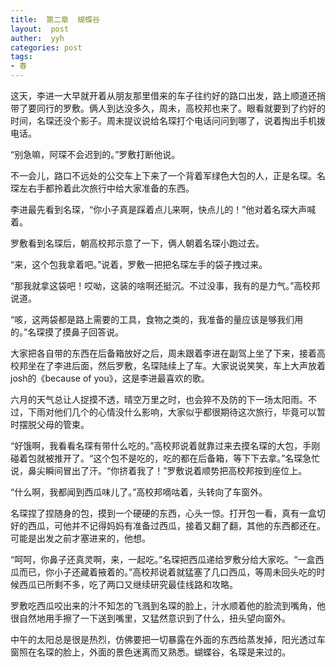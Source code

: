 ```yaml
---
title:  第二章  蝴蝶谷
layout:  post
auther:  yyh
categories: post
tags:
- 春
---
```



这天，李进一大早就开着从朋友那里借来的车子往约好的路口出发，路上顺道还捎带了要同行的罗敷。俩人到达没多久，周未，高校邦也来了。眼看就要到了约好的时间，名琛还没个影子。周未提议说给名琛打个电话问问到哪了，说着掏出手机拨电话。

“别急嘛，阿琛不会迟到的。”罗敷打断他说。

不一会儿，路口不远处的公交车上下来了一个背着军绿色大包的人，正是名琛。名琛左右手都拎着此次旅行中给大家准备的东西。

李进最先看到名琛，“你小子真是踩着点儿来啊，快点儿的！”他对着名琛大声喊着。

罗敷看到名琛后，朝高校邦示意了一下，俩人朝着名琛小跑过去。

“来，这个包我拿着吧。”说着，罗敷一把把名琛左手的袋子拽过来。

“那我就拿这袋吧！哎呦，这装的啥啊还挺沉。不过没事，我有的是力气。”高校邦说道。

“咳，这两袋都是路上需要的工具，食物之类的，我准备的量应该是够我们用的。”名琛摸了摸鼻子回答说。

大家把各自带的东西在后备箱放好之后，周未跟着李进在副驾上坐了下来，接着高校邦坐在了李进后面，然后罗敷，名琛陆续上了车。大家说说笑笑，车上大声放着josh的《because of you》，这是李进最喜欢的歌。

六月的天气总让人捉摸不透，晴空万里之时，也会猝不及防的下一场太阳雨。不过，下雨对他们几个的心情没什么影响，大家似乎都很期待这次旅行，毕竟可以暂时摆脱父母的管束。

“好饿啊，我看看名琛有带什么吃的。”高校邦说着就靠过来去摸名琛的大包，手刚碰着包就被推开了。“这个包不是吃的，吃的都在后备箱，等下下去拿。”名琛急忙说，鼻尖瞬间冒出了汗。“你挤着我了！”罗敷说着顺势把高校邦按到座位上。

“什么啊，我都闻到西瓜味儿了。”高校邦嘀咕着，头转向了车窗外。

名琛捏了捏随身的包，摸到一个硬硬的东西，心头一惊。打开包一看，真有一盒切好的西瓜，可他并不记得妈妈有准备过西瓜，接着又翻了翻，其他的东西都还在。可能是出发之前才塞进来的，他想。

“呵呵，你鼻子还真灵啊，来，一起吃。”名琛把西瓜递给罗敷分给大家吃。“一盒西瓜而已，你小子还藏着掖着的。”高校邦说着就猛塞了几口西瓜，等周未回头吃的时候西瓜已所剩不多，吃了两口又继续研究最佳线路和攻略。

罗敷吃西瓜咬出来的汁不知怎的飞溅到名琛的脸上，汁水顺着他的脸流到嘴角，他很自然地用手擦了一下送到嘴里，又猛然意识到了什么，扭头望向窗外。

中午的太阳总是很是热烈，仿佛要把一切暴露在外面的东西给蒸发掉，阳光透过车窗照在名琛的脸上，外面的景色迷离而又熟悉。蝴蝶谷，名琛是来过的。
